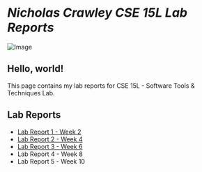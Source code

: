 # *Nicholas Crawley CSE 15L Lab Reports*

![Image](https://cogsci.ucsd.edu/_images/homepage-v5/geisel2-1st-cogsci.png)

## Hello, world!
This page contains my lab reports for CSE 15L - Software Tools & Techniques Lab.

## Lab Reports
* [Lab Report 1 - Week 2](https://nchlscrawley.github.io/cse15l-lab-reports/lab-report-1-week-2.html)
* [Lab Report 2 - Week 4](https://nchlscrawley.github.io/cse15l-lab-reports/lab-report-2-week-4.html)
* [Lab Report 3 - Week 6](https://nchlscrawley.github.io/cse15l-lab-reports/lab-report-3-week-6.html)
* Lab Report 4 - Week 8
* Lab Report 5 - Week 10
